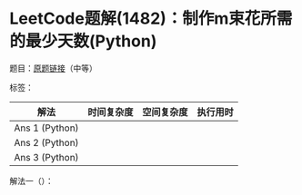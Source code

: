 # LeetCode题解(1482)：制作m束花所需的最少天数(Python)

题目：[原题链接](https://leetcode-cn.com/problems/minimum-number-of-days-to-make-m-bouquets/)（中等）

标签：

| 解法           | 时间复杂度 | 空间复杂度 | 执行用时 |
| -------------- | ---------- | ---------- | -------- |
| Ans 1 (Python) |            |            |          |
| Ans 2 (Python) |            |            |          |
| Ans 3 (Python) |            |            |          |

解法一（）：

